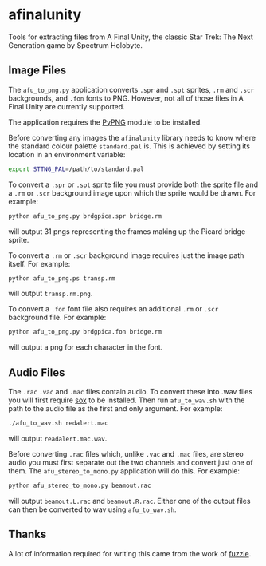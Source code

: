 # afinalunity

Tools for extracting files from A Final Unity, the classic Star Trek: The Next Generation game by Spectrum Holobyte.

## Image Files

The `afu_to_png.py` application converts `.spr` and `.spt` sprites, `.rm` and `.scr` backgrounds, and `.fon` fonts to PNG.
However, not all of those files in A Final Unity are currently supported.

The application requires the [PyPNG](https://pythonhosted.org/pypng/) module to be installed.

Before converting any images the `afinalunity` library needs to know where the standard
colour palette `standard.pal` is.
This is achieved by setting its location in an environment variable:
```sh
export STTNG_PAL=/path/to/standard.pal
```

To convert a `.spr` or `.spt` sprite file you must provide both the sprite file
and a `.rm` or `.scr` background image upon which the sprite would be drawn.
For example:
```sh
python afu_to_png.py brdgpica.spr bridge.rm
```
will output 31 pngs representing the frames making up the Picard bridge sprite.

To convert a `.rm` or `.scr` background image requires just the image path itself.
For example:
```sh
python afu_to_png.ps transp.rm
```
will output `transp.rm.png`.

To convert a `.fon` font file also requires an additional `.rm` or `.scr` background file.
For example:
```sh
python afu_to_png.py brdgpica.fon bridge.rm
```
will output a png for each character in the font.

## Audio Files

The `.rac` `.vac` and `.mac` files contain audio.
To convert these into .wav files you will first require [sox](http://sox.sourceforge.net) to be installed.
Then run `afu_to_wav.sh` with the path to the audio file as the first and only argument.
For example:
```sh
./afu_to_wav.sh redalert.mac
```
will output `readalert.mac.wav`.

Before converting `.rac` files which, unlike `.vac` and `.mac` files, are stereo audio
you must first separate out the two channels and convert just one of them.
The `afu_stereo_to_mono.py` application will do this.
For example:
```sh
python afu_stereo_to_mono.py beamout.rac
```
will output `beamout.L.rac` and `beamout.R.rac`.
Either one of the output files can then be converted to wav using `afu_to_wav.sh`.

## Thanks

A lot of information required for writing this came from
the work of [fuzzie](https://github.com/fuzzie/unity).

